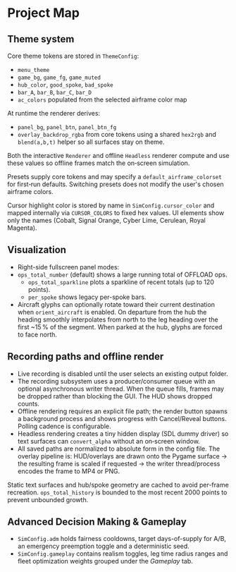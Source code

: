 # Project Map

## Theme system
Core theme tokens are stored in `ThemeConfig`:
- `menu_theme`
- `game_bg`, `game_fg`, `game_muted`
- `hub_color`, `good_spoke`, `bad_spoke`
- `bar_A`, `bar_B`, `bar_C`, `bar_D`
- `ac_colors` populated from the selected airframe color map

At runtime the renderer derives:
- `panel_bg`, `panel_btn`, `panel_btn_fg`
- `overlay_backdrop_rgba`
from core tokens using a shared `hex2rgb` and `blend(a,b,t)` helper so all
surfaces stay on theme.

Both the interactive `Renderer` and offline `Headless` renderer compute and use
these values so offline frames match the on‑screen simulation.

Presets supply core tokens and may specify a `default_airframe_colorset` for
first‑run defaults. Switching presets does not modify the user's chosen
airframe colors.

Cursor highlight color is stored by name in `SimConfig.cursor_color` and mapped
internally via `CURSOR_COLORS` to fixed hex values. UI elements show only the
names (Cobalt, Signal Orange, Cyber Lime, Cerulean, Royal Magenta).

## Visualization

- Right-side fullscreen panel modes:
- `ops_total_number` (default) shows a large running total of OFFLOAD ops.
  - `ops_total_sparkline` plots a sparkline of recent totals (up to 120 points).
  - `per_spoke` shows legacy per-spoke bars.
- Aircraft glyphs can optionally rotate toward their current destination when
  `orient_aircraft` is enabled. On departure from the hub the heading smoothly
  interpolates from north to the leg heading over the first ~15 % of the
  segment. When parked at the hub, glyphs are forced to face north.

## Recording paths and offline render

- Live recording is disabled until the user selects an existing output folder.
- The recording subsystem uses a producer/consumer queue with an optional
  asynchronous writer thread. When the queue fills, frames may be dropped rather
  than blocking the GUI. The HUD shows dropped counts.
- Offline rendering requires an explicit file path; the render button spawns a
  background process and shows progress with Cancel/Reveal buttons. Polling
  cadence is configurable.
- Headless rendering creates a tiny hidden display (SDL dummy driver) so text
  surfaces can `convert_alpha` without an on‑screen window.
- All saved paths are normalized to absolute form in the config file.
The overlay pipeline is: HUD/overlays are drawn onto the Pygame surface → the
resulting frame is scaled if requested → the writer thread/process encodes the
frame to MP4 or PNG.

Static text surfaces and hub/spoke geometry are cached to avoid per-frame
recreation. `ops_total_history` is bounded to the most recent 2000 points to
prevent unbounded growth.

## Advanced Decision Making & Gameplay

- `SimConfig.adm` holds fairness cooldowns, target days-of-supply for A/B,
  an emergency preemption toggle and a deterministic seed.
- `SimConfig.gameplay` contains realism toggles, leg time radius ranges and
  fleet optimization weights grouped under the *Gameplay* tab.

